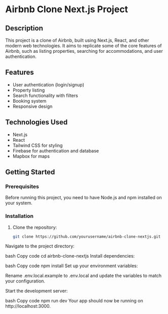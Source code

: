 # Airbnb Clone Next.js Project

## Description

This project is a clone of Airbnb, built using Next.js, React, and other modern web technologies. It aims to replicate some of the core features of Airbnb, such as listing properties, searching for accommodations, and user authentication.

## Features

- User authentication (login/signup)
- Property listing
- Search functionality with filters
- Booking system
- Responsive design

## Technologies Used

- Next.js
- React
- Tailwind CSS for styling
- Firebase for authentication and database
- Mapbox for maps

## Getting Started

### Prerequisites

Before running this project, you need to have Node.js and npm installed on your system.

### Installation

1. Clone the repository:
   ```bash
   git clone https://github.com/yourusername/airbnb-clone-nextjs.git
Navigate to the project directory:

bash
Copy code
cd airbnb-clone-nextjs
Install dependencies:

bash
Copy code
npm install
Set up your environment variables:

Rename .env.local.example to .env.local and update the variables to match your configuration.

Start the development server:

bash
Copy code
npm run dev
Your app should now be running on http://localhost:3000.
